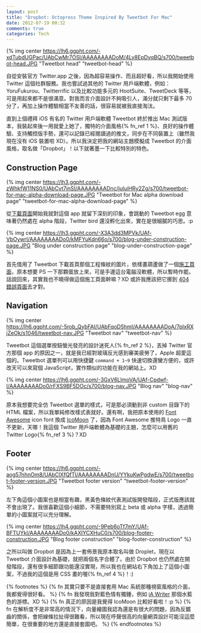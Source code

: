 ```yaml
---
layout: post
title: "Dropbot: Octopress Theme Inspired By Tweetbot For Mac"
date: 2012-07-19 00:32
comments: true
categories: Tech
---
```

{% img center https://lh6.ggpht.com/-xdTubdUGPac/UAbCwMr7OSI/AAAAAAAADoM/4Lv8EpDvqBQ/s700/tweetbot-head.JPG "Tweetbot head" "tweetbot-head" %}

自從安裝官方 Twitter.app 之後，因為超容易操作、而且超好看，所以我開始使用 Twitter 這個社群服務。我也嘗試過其他的 Twitter 用戶端軟體，例如：YoruFukurou、Twitterrific 以及比較功能多元的 HootSuite、TweetDeck 等等，可是用起來都不是很滿意。對我而言介面設計不夠吸引人，滿分就只剩下最多 70 分了，再加上操作體驗相當不友善的話，很容易就被我直接淘汰。

直到上個禮拜 iOS 有名的 Twitter 用戶端軟體 Tweetbot 終於推出 Mac 測試版本，我裝起來後一用就愛上她了，獨特的介面風格{% fn_ref 1 %}、良好的操作體驗、支持觸控版手勢，還可以記錄已經閱讀過的推文，同步在不同裝置上（雖然我現在沒有 iOS 裝置啦 XD）。所以我決定把我的網站主題模擬成 Tweetbot 的介面風格，取名做「Dropbot」！以下就著墨一下比較特別的特色。

## Construction Page

{% img center https://lh3.ggpht.com/-zWhkfW11NS0/UAbCvt7inSI/AAAAAAAADnc/juluiHRy2Zg/s700/tweetbot-for-mac-alpha-download-page.JPG "Tweetbot for Mac alpha download page" "tweetbot-for-mac-alpha-download-page" %}

從[下載頁面][10]開始我就對這個 app 就留下深刻的印象，會跳動的 Tweetbot egg 意味著仍然處在 alpha 階段，Twitter bird 還沒孵化出來，實在是很細膩的巧思。:p

{% img center https://lh3.ggpht.com/-X3A3dd3MPVk/UAf-VbOywrI/AAAAAAAADo0/kMFYuKdn66o/s700/blog-under-construction-page.JPG "Blog under construction page" "blog-under-construction-page" %}

首先借用了 Tweetbot 下載首頁那個工程條紋的圖片，依樣畫葫蘆做了一個[施工頁面][12]，原本想要 PS 一下那顆蛋放上來，可是手邊這台電腦沒軟體，所以暫時作罷。話說回來，其實我也不曉得做這個施工頁面幹嘛？XD 或許我應該把它挪到 [404 錯誤頁面][13]去才對。

## Navigation

{% img center https://lh6.ggpht.com/-5rob_QybFAI/UAbFqoD5hmI/AAAAAAAADoA/7pIxRXjZeOk/s1046/tweetbot-nav.JPG "Tweetbot nav" "tweetbot-nav" %}

Tweetbot 這個選單按鈕螢光發亮的設計迷死人{% fn_ref 2 %}，丟掉 Twitter 官方那個 app 的原因之一，就是我已經對玻璃反光感到審美疲勞了，Apple 超愛這個的。Tweetbot 選單列可以用快捷鍵 `command + 1~9` 快速切換還蠻方便的，或許改天可以來寫個 JavaScript，實作類似的功能在我的網站上。XD

{% img center https://lh6.ggpht.com/-3GxV6LImoVA/UAf-Cpdwf-I/AAAAAAAADo0/rFXS9BF5DOc/s700/blog-nav.JPG "Blog nav" "blog-nav" %}

原本我想要完全仿 Tweetbot 選單的樣式，可是那必須動到非 custom 目錄下的 HTML 檔案，所以我單純修改樣式表就好。還有啊，我把原本使用的 [Font Awesome][15] icon font 換成 [IcoMoon][20] 了，因為 Font Awesome 推特鳥 Logo 一直不更新，天哪！我這個 Twitter 用戶端軟體為基礎的主題，怎麼可以用舊的 Twitter Logo{% fn_ref 3 %}？XD

## Footer

{% img center https://lh6.ggpht.com/-aog57nhnOm8/UAbClXfQfTI/AAAAAAAADnU/YYkuKwPgdwE/s700/tweetbot-footer-version.JPG "Tweetbot footer version" "tweetbot-footer-version" %}

左下角這個小圖案也是相當有趣，黑黃色條紋代表測試版開發階段，正式版應該就不會出現了。我很喜歡這個小細節，不需要特別寫上 beta 或 alpha 字樣，透過簡單的小圖案就可以充分理解。

{% img center https://lh4.ggpht.com/-9Peb6oTf7mY/UAf-BFTUYkI/AAAAAAAADo0/kAXIYCXHuC0/s700/blog-footer-construction.JPG "Blog footer construction" "blog-footer-construction" %}

之所以叫做 Dropbot 是因為上一套佈景我原本取名叫做 Droplet，現在以 Tweetbot 介面設計為基礎，就把兩個名字合體了。由於 Dropbot 也仍然處在開發階段，還有很多細節跟功能還沒實現，所以我也在網站右下角加上了這個小圖案，不過我的這個是用 CSS 畫的喔{% fn_ref 4 %}！:)

{% footnotes %}
	{% fn 其實只要不是直接套用 Mac 系統那種視窗風格的介面，我都覺得很好看。 %}
	{% fn 我發現我對藍色情有獨鍾，例如 <a href="http://www.iawriter.com/">iA Writer</a> 那個水藍色的游標。XD %}
	{% fn 真正的原因是我覺得 IcoMoon 比較好看啦！:p %}
	{% fn 在解析度不是非常高的情況下，向量繪圖我認為還是有很大的問題，因為反鋸齒的關係，會把線條拉扯得很難看，所以現在呼聲很高的向量網頁設計可能沒這麼簡單，在很重要的地方還是直接套圖吧。 %}
{% endfootnotes %}

[10]: http://tapbots.com/tweetbot_mac/
[12]: ../../under-construction
[13]: ../../404
[15]: http://fortawesome.github.com/Font-Awesome/
[20]: http://keyamoon.com/icomoon/
